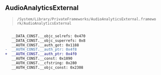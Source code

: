 ## AudioAnalyticsExternal

> `/System/Library/PrivateFrameworks/AudioAnalyticsExternal.framework/AudioAnalyticsExternal`

```diff

   __DATA_CONST.__objc_selrefs: 0x470
   __DATA_CONST.__objc_superrefs: 0x8
   __AUTH_CONST.__auth_got: 0x1188
-  __AUTH_CONST.__auth_ptr: 0x4f8
+  __AUTH_CONST.__auth_ptr: 0x4f0
   __AUTH_CONST.__const: 0x1890
   __AUTH_CONST.__cfstring: 0x280
   __AUTH_CONST.__objc_const: 0x2308

```
